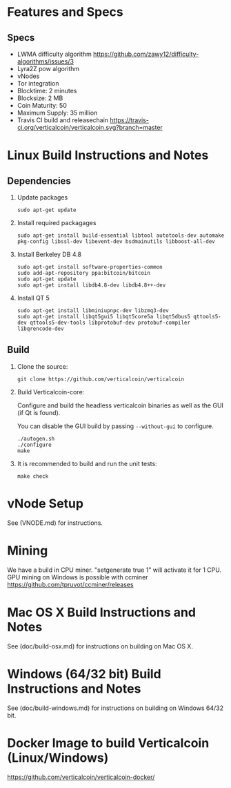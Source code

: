 Features and Specs
==================================

Specs
----------------------
- LWMA difficulty algorithm https://github.com/zawy12/difficulty-algorithms/issues/3
- Lyra2Z pow algorithm
- vNodes 
- Tor integration
- Blocktime: 2 minutes 
- Blocksize: 2 MB 
- Coin Maturity: 50
- Maximum Supply: 35 million 
- Travis CI build and releasechain https://travis-ci.org/verticalcoin/verticalcoin.svg?branch=master

Linux Build Instructions and Notes
==================================

Dependencies
----------------------
1.  Update packages

        sudo apt-get update

2.  Install required packagages

        sudo apt-get install build-essential libtool autotools-dev automake pkg-config libssl-dev libevent-dev bsdmainutils libboost-all-dev

3.  Install Berkeley DB 4.8

        sudo apt-get install software-properties-common
        sudo add-apt-repository ppa:bitcoin/bitcoin
        sudo apt-get update
        sudo apt-get install libdb4.8-dev libdb4.8++-dev

4.  Install QT 5

        sudo apt-get install libminiupnpc-dev libzmq3-dev
        sudo apt-get install libqt5gui5 libqt5core5a libqt5dbus5 qttools5-dev qttools5-dev-tools libprotobuf-dev protobuf-compiler libqrencode-dev

Build
----------------------
1.  Clone the source:

        git clone https://github.com/verticalcoin/verticalcoin

2.  Build Verticalcoin-core:

    Configure and build the headless verticalcoin binaries as well as the GUI (if Qt is found).

    You can disable the GUI build by passing `--without-gui` to configure.
        
        ./autogen.sh
        ./configure
        make

3.  It is recommended to build and run the unit tests:

        make check

        
vNode Setup
=====================================
See (VNODE.md) for instructions.

        
Mining 
=====================================
We have a build in CPU miner. "setgenerate true 1" will activate it for 1 CPU. GPU mining on Windows is possible with ccminer https://github.com/tpruvot/ccminer/releases


Mac OS X Build Instructions and Notes
=====================================
See (doc/build-osx.md) for instructions on building on Mac OS X.


Windows (64/32 bit) Build Instructions and Notes
=====================================
See (doc/build-windows.md) for instructions on building on Windows 64/32 bit.


Docker Image to build Verticalcoin (Linux/Windows)
=====================================
https://github.com/verticalcoin/verticalcoin-docker/
